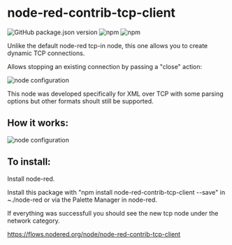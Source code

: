 # node-red-contrib-tcp-client

![GitHub package.json version](https://img.shields.io/github/package-json/v/tiagordc/node-red-contrib-tcp-client?label=package)
![npm](https://img.shields.io/npm/v/node-red-contrib-tcp-client)
![npm](https://img.shields.io/npm/dm/node-red-contrib-tcp-client)

Unlike the default node-red tcp-in node, this one allows you to create dynamic TCP connections.

Allows stopping an existing connection by passing a "close" action:

![node configuration](https://raw.githubusercontent.com/tiagordc/node-red-contrib-tcp-client/master/flow.png)

This node was developed specifically for XML over TCP with some parsing options but other formats shoult still be supported.

## How it works:

![node configuration](https://raw.githubusercontent.com/tiagordc/node-red-contrib-tcp-client/master/edit.png)

## To install: 

Install node-red.

Install this package with "npm install node-red-contrib-tcp-client --save" in ~./node-red or via the Palette Manager in node-red.

If everything was successfull you should see the new tcp node under the network category.

https://flows.nodered.org/node/node-red-contrib-tcp-client
